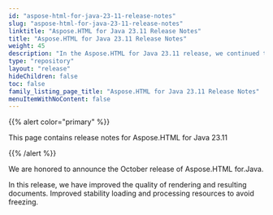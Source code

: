 ```yaml
---
id: "aspose-html-for-java-23-11-release-notes"
slug: "aspose-html-for-java-23-11-release-notes"
linktitle: "Aspose.HTML for Java 23.11 Release Notes"
title: "Aspose.HTML for Java 23.11 Release Notes"
weight: 45
description: "In the Aspose.HTML for Java 23.11 release, we continued to adapt the API to Java native classes."
type: "repository"
layout: "release"
hideChildren: false
toc: false
family_listing_page_title: "Aspose.HTML for Java 23.11 Release Notes"
menuItemWithNoContent: false
---
```


{{% alert color="primary" %}}

This page contains release notes for Aspose.HTML for Java 23.11

{{% /alert %}}

We are honored to announce the October release of Aspose.HTML for.Java.

In this release, we have improved the quality of rendering and resulting documents. Improved stability loading and processing resources to avoid freezing.
